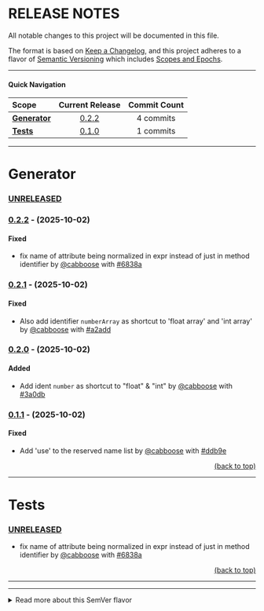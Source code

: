 # RELEASE NOTES

All notable changes to this project will be documented in this file.

The format is based on [Keep a Changelog](https://keepachangelog.com/en/1.0.0/),
and this project adheres to a flavor of [Semantic Versioning](https://semver.org/spec/v2.0.0.html)
which includes [Scopes and Epochs](#epoch-scoped-semver).

---


#### Quick Navigation

**Scope** | Current Release | Commit Count
:--- | :---: | :---:
[**Generator**](#generator) | [0.2.2](https://github.com/shayanhabibi/Partas.Feliz.Generator/compare/_%28Generator%29_0.2.1..._%28Generator%29_0.2.2) | 4 commits
[**Tests**](#tests) | [0.1.0](https://github.com/shayanhabibi/Partas.Feliz.Generator/commit/b57faa3aab0ec9bb238e2b379cba6a135b9a5452) | 1 commits


-----------------------

# Generator

### [UNRELEASED](https://github.com/shayanhabibi/Partas.Feliz.Generator/compare/_%28Generator%29_0.2.2...HEAD)

### [0.2.2](https://github.com/shayanhabibi/Partas.Feliz.Generator/compare/_%28Generator%29_0.2.1..._%28Generator%29_0.2.2) - (2025-10-02)

#### <!-- 2 --> Fixed

* fix name of attribute being normalized in expr instead of just in method identifier by [@cabboose](https://github.com/cabboose) with [#6838a](https://github.com/shayanhabibi/Partas.Feliz.Generator/commit/6838ace165cb78fb504d16f2e5cff5d58b10b55a)
  

### [0.2.1](https://github.com/shayanhabibi/Partas.Feliz.Generator/compare/_%28Generator%29_0.2.0..._%28Generator%29_0.2.1) - (2025-10-02)

#### <!-- 2 --> Fixed

* Also add identifier `numberArray` as shortcut to 'float array' and 'int array' by [@cabboose](https://github.com/cabboose) with [#a2add](https://github.com/shayanhabibi/Partas.Feliz.Generator/commit/a2adda17daf404059b74825034f2da87ecc3d6ae)
  

### [0.2.0](https://github.com/shayanhabibi/Partas.Feliz.Generator/compare/_%28Generator%29_0.1.1..._%28Generator%29_0.2.0) - (2025-10-02)

#### <!-- 1 --> Added

* Add ident `number` as shortcut to "float" & "int" by [@cabboose](https://github.com/cabboose) with [#3a0db](https://github.com/shayanhabibi/Partas.Feliz.Generator/commit/3a0db25f572eedcda22c54d1cf1c8a247557bbad)
  

### [0.1.1](https://github.com/shayanhabibi/Partas.Feliz.Generator/compare/_%28Generator%29_0.1.0..._%28Generator%29_0.1.1) - (2025-10-02)

#### <!-- 2 --> Fixed

* Add 'use' to the reserved name list by [@cabboose](https://github.com/cabboose) with [#ddb9e](https://github.com/shayanhabibi/Partas.Feliz.Generator/commit/ddb9e65a9e69452dcc24f33f4c012354c8085682)
  

<div align="right"><a href="#quick-navigation">(back to top)</a></div>

-----------------------

# Tests

### [UNRELEASED](https://github.com/shayanhabibi/Partas.Feliz.Generator/compare/_%28Tests%29_0.1.0...HEAD)

* fix name of attribute being normalized in expr instead of just in method identifier by [@cabboose](https://github.com/cabboose) with [#6838a](https://github.com/shayanhabibi/Partas.Feliz.Generator/commit/6838ace165cb78fb504d16f2e5cff5d58b10b55a)
  

<div align="right"><a href="#quick-navigation">(back to top)</a></div>

-----------------------


---

<details>
<summary>Read more about this SemVer flavor</summary>

### Epoch Scoped SemVer

This flavor adds an optional marketable value called an `EPOCH`.
There is also an optional disambiguating `SCOPE` identifier for delineating tags for packages in a mono repo.

<blockquote>The motivation for this is to prevent resistance to utilising SemVer major bumps
correctly, by allowing a separate marketable identifier which is easily compatible
with the current SemVer spec.</blockquote>


An Epoch/Scope (*Sepoch*) is an OPTIONAL prefix to a typical SemVer.

* A Sepoch MUST BE bounded by `_` underscores `_`.
* The identifiers MUST BE ALPHABETICAL (A-Za-z) identifiers.
* The Epoch SHOULD BE upper case
* The Epoch MUST come before the Scope, if both are present.
* The Scope MUST additionally be bounded by `(` parenthesis `)`.
* The Scope SHOULD BE capitalised/pascal cased.
* A Sepoch CAN BE separated from SemVer by a single white space where this is allowed (ie not allowed in git tags).
* Epoch DOES NOT influence precedence.
* Scope MUST uniquely identify a single components versioning.
* Different scopes CANNOT BE compared for precedence.
* A SemVer without a Scope CAN BE compared to a Scoped SemVer for compatibility. But caution is advised.

> There is no enforcement for ordering EPOCHs in this spec, as it
would be overly restrictive and yield little value since we can delineate and
earlier EPOCH from a later EPOCH by the SemVers.

#### Example

```mermaid
gitGraph
commit tag: "_ALPS_1.2.3"
branch develop
commit id: "add: ..."
commit
checkout main
cherry-pick id: "add: ..." tag: "_ALPS_2.1.3"
checkout develop
commit
commit
checkout main
merge develop tag: "_ALPS_3.4.5"
checkout develop
commit
commit
checkout main
merge develop tag: "_BRAVO_4.0.0" type: HIGHLIGHT
```

*While there are breaking changes between versions 1 to 3, we expect that it is less than
from 3 to 4. We expect the API surface would change more dramatically, or there is some other significant
milestone improvement, in the change from version 3 epoch ALPS to version 4 epoch BRAVO.*

```
_WILDLANDS(Core)_ 4.2.0
_WILDLANDS(Engine)_ 0.5.3
_DELTA(Core)_ 5.0.0
_DELTA(Engine)_ 0.5.3
```

*Cannot be compared to `Core` versions. Both Engine versions are equal, we can identify that
the ecosystems marketed change does not change the Engine packages API*

</details>

<!-- generated by Partas.GitNet -->
